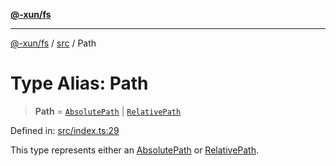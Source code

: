 [**@-xun/fs**](../../README.md)

***

[@-xun/fs](../../README.md) / [src](../README.md) / Path

# Type Alias: Path

> **Path** = [`AbsolutePath`](AbsolutePath.md) \| [`RelativePath`](RelativePath.md)

Defined in: [src/index.ts:29](https://github.com/Xunnamius/fs-utils/blob/90c99b3d2da63f3141e91ac832d403aba1f7cec4/src/index.ts#L29)

This type represents either an [AbsolutePath](AbsolutePath.md) or [RelativePath](RelativePath.md).
